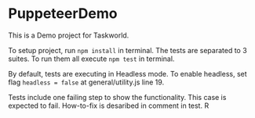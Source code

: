 # PuppeteerDemo

This is a Demo project for Taskworld.

To setup project, run `npm install` in terminal. 
The tests are separated to 3 suites. To run them all execute `npm test` in terminal.

By default, tests are executing in Headless mode. To enable headless, set flag `headless = false` at general/utility.js line 19.

Tests include one failing step to show the functionality. This case is expected to fail. How-to-fix is desaribed in comment in test.
R
